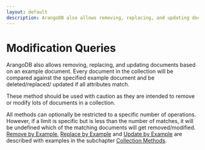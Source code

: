 ```yaml
---
layout: default
description: ArangoDB also allows removing, replacing, and updating documents based on an example document
---
```

Modification Queries
====================

ArangoDB also allows removing, replacing, and updating documents based 
on an example document. Every document in the collection will be 
compared against the specified example document and be deleted/replaced/
updated if all attributes match.

These method should be used with caution as they are intended to remove or
modify lots of documents in a collection.

All methods can optionally be restricted to a specific number of operations.
However, if a limit is specific but is less than the number of matches, it
will be undefined which of the matching documents will get removed/modified.
[Remove by Example](data-modeling-documents-document-methods.html#remove-by-example),
 [Replace by Example](data-modeling-documents-document-methods.html#replace-by-example) and 
[Update by Example](data-modeling-documents-document-methods.html#update-by-example)
 are described with examples in the subchapter 
[Collection Methods](data-modeling-documents-document-methods.html).  